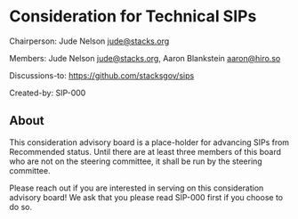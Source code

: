 # Consideration for Technical SIPs

Chairperson: Jude Nelson <jude@stacks.org>

Members: Jude Nelson <jude@stacks.org>, Aaron Blankstein <aaron@hiro.so>

Discussions-to: https://github.com/stacksgov/sips

Created-by: SIP-000

## About

This consideration advisory board is a place-holder for advancing SIPs from
Recommended status.  Until there are at least three members of this board who
are not on the steering committee, it shall be run by the steering committee.

Please reach out if you are interested in serving on this consideration advisory
board!  We ask that you please read SIP-000 first if you choose to do so.
